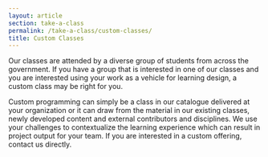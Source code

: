 ```yaml
---
layout: article
section: take-a-class
permalink: /take-a-class/custom-classes/
title: Custom Classes
---
```


<p class="lab-content__lead">
  Our classes are attended by a diverse group of students from across the government. If you have a group that is interested in one of our classes and you are interested using your work as a vehicle for learning design, a custom class may be right for you.
</p>
<p>
  Custom programming can simply be a class in our catalogue delivered at your organization or it can draw from the material in our existing classes, newly developed content and external contributors and disciplines. We use your challenges to contextualize the learning experience which can result in project output for your team. If you are interested in a custom offering, contact us directly.
</p>
